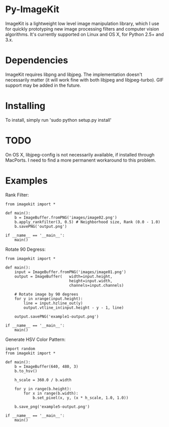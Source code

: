 Py-ImageKit
===========

ImageKit is a lightweight low level image manipulation library, which I use for quickly prototyping new image processing filters and computer vision algorithms. It's currently supported on Linux and OS X, for Python 2.5+ and 3.x.

Dependencies
============
ImageKit requires libpng and libjpeg. The implementation doesn't necessarily matter (it will work fine with both libjpeg and libjpeg-turbo). GIF support may be added in the future.

Installing
==========
To install, simply run 'sudo python setup.py install'

TODO
====
On OS X, libjpeg-config is not necessarily available, if installed through MacPorts. I need to find a more permanent workaround to this problem.

Examples
========

Rank Filter:

    from imagekit import *

    def main():
        b = ImageBuffer.fromPNG('images/image02.png')
        b.apply_rankfilter(3, 0.5) # Neighborhood size, Rank (0.0 - 1.0)
        b.savePNG('output.png')

    if __name__ == '__main__':
        main()

Rotate 90 Degress:

    from imagekit import *

    def main():
        input = ImageBuffer.fromPNG('images/image01.png')
        output = ImageBuffer(   width=input.height,
                                height=input.width,
                                channels=input.channels)
        
        # Rotate image by 90 degrees
        for y in xrange(input.height):
            line = input.hzline_out(y)
            output.vtline_in(input.height - y - 1, line)
        
        output.savePNG('example1-output.png')

    if __name__ == '__main__':
        main()

Generate HSV Color Pattern:

    import random
    from imagekit import *

    def main():
        b = ImageBuffer(640, 480, 3)
        b.to_hsv()
        
        h_scale = 360.0 / b.width
        
        for y in range(b.height):
            for x in range(b.width):
                b.set_pixel(x, y, (x * h_scale, 1.0, 1.0))

        b.save_png('example5-output.png')

    if __name__ == '__main__':
        main()

